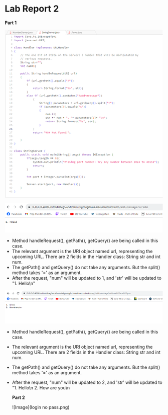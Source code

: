 # Lab Report 2

**Part 1**

![Image](code.png)

![Image](hello.png)
* Method handleRequest(), getPath(), getQuery() are being called in this case.
* The relevant argument is the URI object named url, representing the upcoming URL. There are 2 fields in the Handler class: String str and int num.
* The getPath() and getQuery() do not take any arguments. But the split() method takes '=' as an argument.  
* After the request, "num" will be updated to 1, and 'str' will be updated to "1. Hello\n"


![Image](hello+hru.png)
* Method handleRequest(), getPath(), getQuery() are being called in this case.
* The relevant argument is the URI object named url, representing the upcoming URL. There are 2 fields in the Handler class: String str and int num.
* The getPath() and getQuery() do not take any arguments. But the split() method takes '=' as an argument.  
* After the request, "num" will be updated to 2, and 'str' will be updated to "1. Hello\n
                                                                               2. How are you\n

  **Part 2**

  ![Image](login no pass.png)
  
